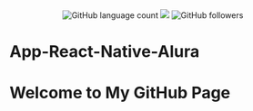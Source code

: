 <div align="center">
<img alt="GitHub language count" src="https://img.shields.io/github/languages/count/rafa1807/App-React-Native-Alura">
<img src="https://img.shields.io/badge/%F0%9F%99%8F-Thanks-blueviolet">
<img alt="GitHub followers" src="https://img.shields.io/github/followers/Rafa1807?style=social">
</div>

# App-React-Native-Alura
# Welcome to My GitHub Page





